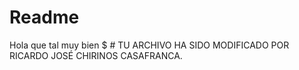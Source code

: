 # Readme
Hola que tal muy bien
$ # TU ARCHIVO HA SIDO MODIFICADO POR RICARDO JOSÉ CHIRINOS CASAFRANCA. 
